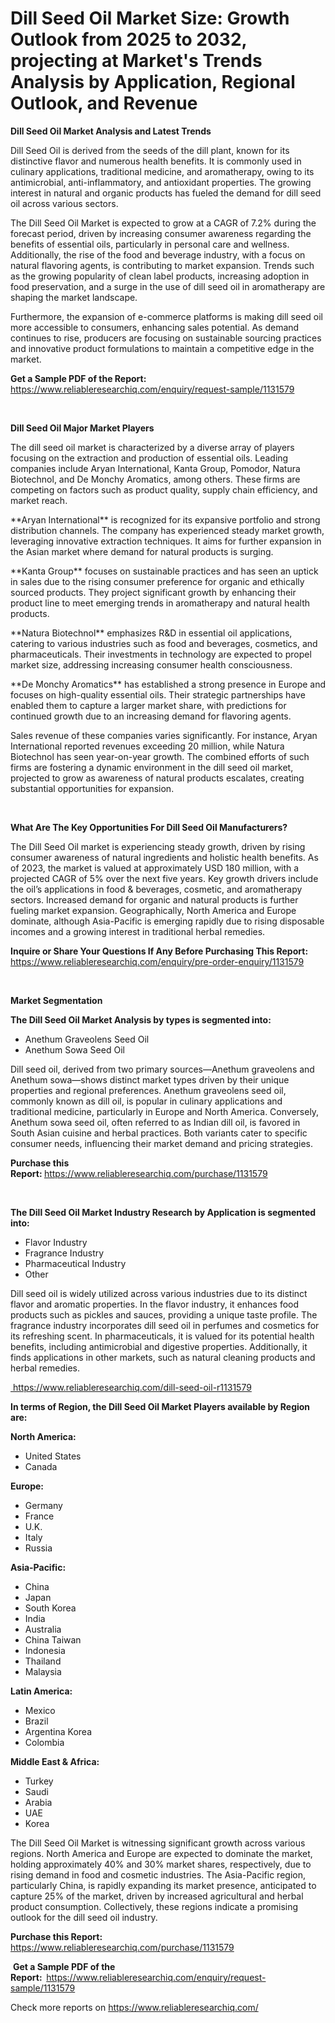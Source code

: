 <p><h1>Dill Seed Oil Market Size: Growth Outlook from 2025 to 2032, projecting at Market's Trends Analysis by Application, Regional Outlook, and Revenue</h1></p><p><strong>Dill Seed Oil Market Analysis and Latest Trends</strong></p>
<p><p>Dill Seed Oil is derived from the seeds of the dill plant, known for its distinctive flavor and numerous health benefits. It is commonly used in culinary applications, traditional medicine, and aromatherapy, owing to its antimicrobial, anti-inflammatory, and antioxidant properties. The growing interest in natural and organic products has fueled the demand for dill seed oil across various sectors.</p><p>The Dill Seed Oil Market is expected to grow at a CAGR of 7.2% during the forecast period, driven by increasing consumer awareness regarding the benefits of essential oils, particularly in personal care and wellness. Additionally, the rise of the food and beverage industry, with a focus on natural flavoring agents, is contributing to market expansion. Trends such as the growing popularity of clean label products, increasing adoption in food preservation, and a surge in the use of dill seed oil in aromatherapy are shaping the market landscape. </p><p>Furthermore, the expansion of e-commerce platforms is making dill seed oil more accessible to consumers, enhancing sales potential. As demand continues to rise, producers are focusing on sustainable sourcing practices and innovative product formulations to maintain a competitive edge in the market.</p></p>
<p><strong>Get a Sample PDF of the Report:&nbsp;</strong> <a href="https://www.reliableresearchiq.com/enquiry/request-sample/1131579?utm_campaign=1170&utm_medium=2&utm_source=Github&utm_content=ia&utm_term=31012025&utm_id=dill-seed-oil">https://www.reliableresearchiq.com/enquiry/request-sample/1131579</a></p>
<p>&nbsp;</p>
<p><strong>Dill Seed Oil Major Market Players</strong></p>
<p><p>The dill seed oil market is characterized by a diverse array of players focusing on the extraction and production of essential oils. Leading companies include Aryan International, Kanta Group, Pomodor, Natura Biotechnol, and De Monchy Aromatics, among others. These firms are competing on factors such as product quality, supply chain efficiency, and market reach.</p><p>**Aryan International** is recognized for its expansive portfolio and strong distribution channels. The company has experienced steady market growth, leveraging innovative extraction techniques. It aims for further expansion in the Asian market where demand for natural products is surging.</p><p>**Kanta Group** focuses on sustainable practices and has seen an uptick in sales due to the rising consumer preference for organic and ethically sourced products. They project significant growth by enhancing their product line to meet emerging trends in aromatherapy and natural health products.</p><p>**Natura Biotechnol** emphasizes R&D in essential oil applications, catering to various industries such as food and beverages, cosmetics, and pharmaceuticals. Their investments in technology are expected to propel market size, addressing increasing consumer health consciousness.</p><p>**De Monchy Aromatics** has established a strong presence in Europe and focuses on high-quality essential oils. Their strategic partnerships have enabled them to capture a larger market share, with predictions for continued growth due to an increasing demand for flavoring agents.</p><p>Sales revenue of these companies varies significantly. For instance, Aryan International reported revenues exceeding 20 million, while Natura Biotechnol has seen year-on-year growth. The combined efforts of such firms are fostering a dynamic environment in the dill seed oil market, projected to grow as awareness of natural products escalates, creating substantial opportunities for expansion.</p></p>
<p>&nbsp;</p>
<p><strong>What Are The Key Opportunities For Dill Seed Oil Manufacturers?</strong></p>
<p><p>The Dill Seed Oil market is experiencing steady growth, driven by rising consumer awareness of natural ingredients and holistic health benefits. As of 2023, the market is valued at approximately USD 180 million, with a projected CAGR of 5% over the next five years. Key growth drivers include the oil’s applications in food & beverages, cosmetic, and aromatherapy sectors. Increased demand for organic and natural products is further fueling market expansion. Geographically, North America and Europe dominate, although Asia-Pacific is emerging rapidly due to rising disposable incomes and a growing interest in traditional herbal remedies.</p></p>
<p><strong>Inquire or Share Your Questions If Any Before Purchasing This Report:</strong> <a href="https://www.reliableresearchiq.com/enquiry/pre-order-enquiry/1131579?utm_campaign=1170&utm_medium=2&utm_source=Github&utm_content=ia&utm_term=31012025&utm_id=dill-seed-oil">https://www.reliableresearchiq.com/enquiry/pre-order-enquiry/1131579</a></p>
<p>&nbsp;</p>
<p><strong>Market Segmentation</strong></p>
<p><strong>The Dill Seed Oil Market Analysis by types is segmented into:</strong></p>
<p><ul><li>Anethum Graveolens Seed Oil</li><li>Anethum Sowa Seed Oil</li></ul></p>
<p><p>Dill seed oil, derived from two primary sources—Anethum graveolens and Anethum sowa—shows distinct market types driven by their unique properties and regional preferences. Anethum graveolens seed oil, commonly known as dill oil, is popular in culinary applications and traditional medicine, particularly in Europe and North America. Conversely, Anethum sowa seed oil, often referred to as Indian dill oil, is favored in South Asian cuisine and herbal practices. Both variants cater to specific consumer needs, influencing their market demand and pricing strategies.</p></p>
<p><strong>Purchase this Report:&nbsp;</strong><a href="https://www.reliableresearchiq.com/purchase/1131579?utm_campaign=1170&utm_medium=2&utm_source=Github&utm_content=ia&utm_term=31012025&utm_id=dill-seed-oil">https://www.reliableresearchiq.com/purchase/1131579</a></p>
<p>&nbsp;</p>
<p><strong>The Dill Seed Oil Market Industry Research by Application is segmented into:</strong></p>
<p><ul><li>Flavor Industry</li><li>Fragrance Industry</li><li>Pharmaceutical Industry</li><li>Other</li></ul></p>
<p><p>Dill seed oil is widely utilized across various industries due to its distinct flavor and aromatic properties. In the flavor industry, it enhances food products such as pickles and sauces, providing a unique taste profile. The fragrance industry incorporates dill seed oil in perfumes and cosmetics for its refreshing scent. In pharmaceuticals, it is valued for its potential health benefits, including antimicrobial and digestive properties. Additionally, it finds applications in other markets, such as natural cleaning products and herbal remedies.</p></p>
<p><a href="https://www.reliableresearchiq.com/dill-seed-oil-r1131579?utm_campaign=1170&utm_medium=2&utm_source=Github&utm_content=ia&utm_term=31012025&utm_id=dill-seed-oil">&nbsp;https://www.reliableresearchiq.com/dill-seed-oil-r1131579</a></p>
<p><strong>In terms of Region, the Dill Seed Oil Market Players available by Region are:</strong></p>
<p>
    <p> <strong> North America: </strong>
        <ul>
            <li>United States</li>
            <li>Canada</li>
        </ul>
        </p> 
    <p> <strong> Europe: </strong>
        <ul>
            <li>Germany</li>
            <li>France</li>
            <li>U.K.</li>
            <li>Italy</li>
            <li>Russia</li>
        </ul>
        </p> 
    <p> <strong> Asia-Pacific: </strong>
        <ul>
            <li>China</li>
            <li>Japan</li>
            <li>South Korea</li>
            <li>India</li>
            <li>Australia</li>
            <li>China Taiwan</li>
            <li>Indonesia</li>
            <li>Thailand</li>
            <li>Malaysia</li>
        </ul>
        </p> 
    <p> <strong> Latin America: </strong>
        <ul>
            <li>Mexico</li>
            <li>Brazil</li>
            <li>Argentina Korea</li>
            <li>Colombia</li>
        </ul>
        </p> 
    <p> <strong> Middle East & Africa: </strong>
        <ul>
            <li>Turkey</li>
            <li>Saudi</li>
            <li>Arabia</li>
            <li>UAE</li>
            <li>Korea</li>
        </ul>
    </p>
    </p>
<p><p>The Dill Seed Oil Market is witnessing significant growth across various regions. North America and Europe are expected to dominate the market, holding approximately 40% and 30% market shares, respectively, due to rising demand in food and cosmetic industries. The Asia-Pacific region, particularly China, is rapidly expanding its market presence, anticipated to capture 25% of the market, driven by increased agricultural and herbal product consumption. Collectively, these regions indicate a promising outlook for the dill seed oil industry.</p></p>
<p><strong>Purchase this Report: </strong><a href="https://www.reliableresearchiq.com/purchase/1131579?utm_campaign=1170&utm_medium=2&utm_source=Github&utm_content=ia&utm_term=31012025&utm_id=dill-seed-oil">https://www.reliableresearchiq.com/purchase/1131579</a></p>
<p>&nbsp;<strong>Get a Sample PDF of the Report:&nbsp;&nbsp;</strong><a href="https://www.reliableresearchiq.com/enquiry/request-sample/1131579?utm_campaign=1170&utm_medium=2&utm_source=Github&utm_content=ia&utm_term=31012025&utm_id=dill-seed-oil">https://www.reliableresearchiq.com/enquiry/request-sample/1131579</a></p>
<p><strong></strong></p>
<p>Check more reports on <a href="https://www.reliableresearchiq.com/?utm_campaign=1170&utm_medium=2&utm_source=Github&utm_content=ia&utm_term=31012025&utm_id=dill-seed-oil">https://www.reliableresearchiq.com/</a></p>